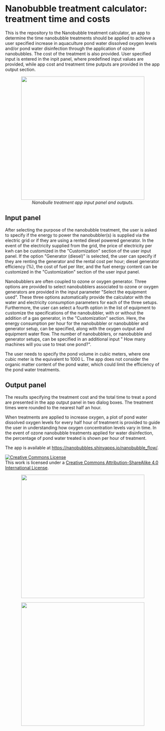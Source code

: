 # Nanobubble treatment calculator: treatment time and costs

This is the repository to the Nanobubble treatment calculator, an app to determine the time nanobubble treatments should be applied to achieve a user specified increase in aquaculture pond water dissolved oxygen levels and/or pond water disinfection through the application of ozone nanobubbles. The cost of the treatment is also provided. User specified input is entered in the inpit panel, where predefined input values are provided, while app cost and treatment time putputs are provided in the app output section.
<p align="center">
<img width="400" src=https://github.com/Sophie-ST-HILAIRE/Nanobubble-treatment-calculator/assets/134591091/c6b652de-16ad-4eab-84d1-a73de403e28e/>
   <br>
    <em> Nanobulle treatment app input panel and outputs.</em>
</p>

## Input panel
After selecting the purpose of the nanobubble treatment, the user is asked to specify if the energy to power the nanobubbler(s) is supplied via the electric grid or if they are using a rented diesel powered generator. In the event of the electricity supplied from the grid, the price of electricity per kwh can be customized in the "Customization" section of the user input panel. If the option "Generator (diesel)" is selected, the user can specify if they are renting the generator and the rental cost per hour; diesel generator efficiency (%), the cost of fuel per liter, and the fuel energy content can be customized in the "Customization" section of the user input panel.

Nanobubblers are often coupled to ozone or oxygen generator. Three options are provided to select nanobubblers associated to ozone or oxygen generators are provided in the input parameter "Select the equipment used". These three options automatically provide the calculator with the water and electricity consumption parameters for each of the three setups. Furthermore, the user can select a fourth option in the list of equipment to customize the specifications of the nanobubbler, with or without the addition of a gas generator, in the "Customization" section. Here, the energy consumption per hour for the nanobubbler or nanobubbler and generator setup, can be specified, along with the oxygen output and equipment water flow. The number of nanobubblers, or nanobubble and generator setups, can be specified in an additional input " How many machines will you use to treat one pond?". 

The user needs to specify the pond volume in cubic meters, where one cubic meter is the equivalent to 1000 L. The app does not consider the organic matter content of the pond water, which could limit the efficiency of the pond water treatments.

## Output panel

The results specifying the treatment cost and the total time to treat a pond are presented in the app output panel in two dialog boxes. The treatment times were rounded to the nearest half an hour. 

When treatments are applied to increase oxygen, a plot of pond water dissolved oxygen levels for every half hour of treatment is provided to guide the user in understanding how oxygen concentration levels vary in time. In the event of ozone nanobubble treatments applied for water disinfection, the percentage of pond water treated is shown per hour of treatment.


The app is available at https://nanobubbles.shinyapps.io/nanobubble_flow/.

<a rel="license" href="http://creativecommons.org/licenses/by-sa/4.0/"><img alt="Creative Commons License" style="border-width:0" src="https://i.creativecommons.org/l/by-sa/4.0/88x31.png" /></a><br />This work is licensed under a <a rel="license" href="http://creativecommons.org/licenses/by-sa/4.0/">Creative Commons Attribution-ShareAlike 4.0 International License</a>.




<p align="center">
   <img width="400" src=https://www.idrc.ca/sites/default/files/images/idrc-logo-full-name-wordmark.png>
   <br>
</p>

<p align="center">
   <img width="400" src=https://www.cityu.edu.hk>
   <br>
</p>
